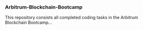 ### Arbitrum-Blockchain-Bootcamp

This repository consists all completed coding tasks in the Arbitrum Blockchain Bootcamp...